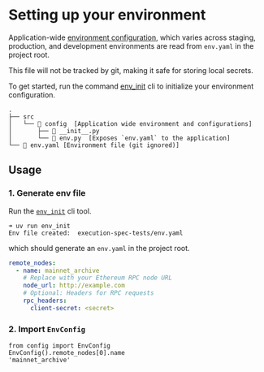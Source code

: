 # Setting up your environment

Application-wide [environment configuration](https://www.12factor.net/config), which varies across staging, production, and development environments are read from `env.yaml` in the project root.

This file will not be tracked by git, making it safe for storing local secrets.

To get started, run the command [env_init](../library/cli/env_init.md) cli to initialize your environment configuration.

```console
.
├── src
│   └── 📁 config  [Application wide environment and configurations]
│       ├── 📄 __init__.py
│       └── 📄 env.py  [Exposes `env.yaml` to the application]
└── 📄 env.yaml [Environment file (git ignored)]
```

## Usage

### 1. Generate env file

Run the [`env_init`](../library/cli/env_init.md) cli tool.

```console
➜ uv run env_init
Env file created:  execution-spec-tests/env.yaml
```

which should generate an `env.yaml` in the project root.

```yaml
remote_nodes:
  - name: mainnet_archive
    # Replace with your Ethereum RPC node URL
    node_url: http://example.com
    # Optional: Headers for RPC requests
    rpc_headers:
      client-secret: <secret>
```

### 2. Import `EnvConfig`

```console
from config import EnvConfig
EnvConfig().remote_nodes[0].name
'mainnet_archive'
```
